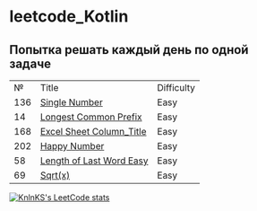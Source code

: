 # leetcode_Kotlin

<h2>Попытка решать каждый день по одной задаче</h2>

<table>
  <tr>
    <td>№</td>
    <td>Title</td>
    <td>Difficulty</td>
  </tr>
  <tr>
   <td>136</td>
  <td><a href="https://github.com/MariaPtrv/leetcode_Kotlin/blob/main/136_Single_Number.kt" rel="nofollow">Single Number</a></td>
  <td>Easy</td>
  </tr>
  <tr>
   <td>14</td>
  <td><a href="https://github.com/MariaPtrv/leetcode_Kotlin/blob/main/14_Longest_Common_Prefix.kt" rel="nofollow">Longest Common Prefix</a></td>
  <td>Easy</td>
  </tr>
    <tr>
   <td>168</td>
  <td><a href="https://github.com/MariaPtrv/leetcode_Kotlin/blob/main/168_Excel_Sheet_Column_Title_Easy.kt" rel="nofollow">Excel Sheet Column_Title</a></td>
  <td>Easy</td>
  </tr>
    <tr>
   <td>202</td>
  <td><a href="https://github.com/MariaPtrv/leetcode_Kotlin/blob/main/202_Happy_Number.kt" rel="nofollow">Happy Number</a></td>
  <td>Easy</td>
  </tr>
    <tr>
   <td>58</td>
  <td><a href="https://github.com/MariaPtrv/leetcode_Kotlin/blob/main/58_Length_of_Last_Word_Easy.kt" rel="nofollow">Length of Last Word Easy</a></td>
  <td>Easy</td>
  </tr>
    <tr>
   <td>69</td>
  <td><a href="https://github.com/MariaPtrv/leetcode_Kotlin/blob/main/69_Sqrt(x).kt" rel="nofollow">Sqrt(x)</a></td>
  <td>Easy</td>
  </tr>
</table>


[![KnlnKS's LeetCode stats](https://leetcode-stats-six.vercel.app/api?username=MariaPtrv&theme=dark)](https://github.com/KnlnKS/leetcode-stats)
